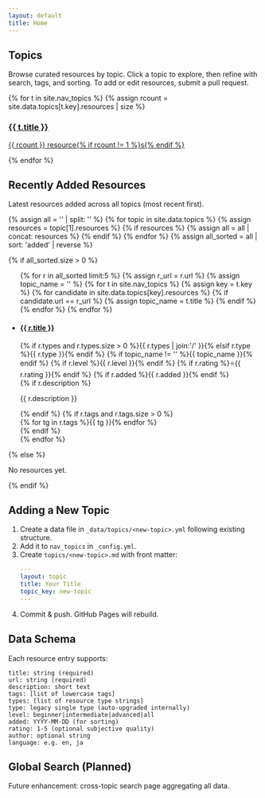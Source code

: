 ```yaml
---
layout: default
title: Home
---
```


## Topics

<p>Browse curated resources by topic. Click a topic to explore, then refine with search, tags, and sorting. To add or edit resources, submit a pull request.</p>

<div class="topics-grid">
{% for t in site.nav_topics %}
  {% assign rcount = site.data.topics[t.key].resources | size %}
  <a class="topic-card" href="{{ '/topics/' | append: t.key | append: '/' | relative_url }}">
    <h3>{{ t.title }}</h3>
    <p>{{ rcount }} resource{% if rcount != 1 %}s{% endif %}</p>
  </a>
{% endfor %}
</div>

## Recently Added Resources

<p>Latest resources added across all topics (most recent first).</p>

{% assign all = '' | split: '' %}
{% for topic in site.data.topics %}
  {% assign resources = topic[1].resources %}
  {% if resources %}
    {% assign all = all | concat: resources %}
  {% endif %}
{% endfor %}
{% assign all_sorted = all | sort: 'added' | reverse %}

{% if all_sorted.size > 0 %}
<ul class="resource-list">
{% for r in all_sorted limit:5 %}
  {% assign r_url = r.url %}
  {% assign topic_name = '' %}
  {% for t in site.nav_topics %}
    {% assign key = t.key %}
    {% for candidate in site.data.topics[key].resources %}
      {% if candidate.url == r_url %}
        {% assign topic_name = t.title %}
      {% endif %}
    {% endfor %}
  {% endfor %}
  <li class="resource-item">
    <h4><a href="{{ r.url }}" target="_blank" rel="noopener">{{ r.title }}</a></h4>
    <div class="resource-meta">
      {% if r.types and r.types.size > 0 %}<span>{{ r.types | join:'/' }}</span>{% elsif r.type %}<span>{{ r.type }}</span>{% endif %}
      {% if topic_name != '' %}<span>{{ topic_name }}</span>{% endif %}
      {% if r.level %}<span>{{ r.level }}</span>{% endif %}
      {% if r.rating %}<span>⭐{{ r.rating }}</span>{% endif %}
      {% if r.added %}<span>{{ r.added }}</span>{% endif %}
    </div>
    {% if r.description %}<p class="resource-desc">{{ r.description }}</p>{% endif %}
    {% if r.tags and r.tags.size > 0 %}
      <div class="badge-group">
        {% for tg in r.tags %}<span class="tag-badge" title="Tag: {{ tg }}">{{ tg }}</span>{% endfor %}
      </div>
    {% endif %}
  </li>
{% endfor %}
</ul>
{% else %}
<p>No resources yet.</p>
{% endif %}

## Adding a New Topic

1. Create a data file in `_data/topics/<new-topic>.yml` following existing structure.
2. Add it to `nav_topics` in `_config.yml`.
3. Create `topics/<new-topic>.md` with front matter: 
   ```yaml
   ---
   layout: topic
   title: Your Title
   topic_key: new-topic
   ---
   ```
4. Commit & push. GitHub Pages will rebuild.

## Data Schema

Each resource entry supports:

```
title: string (required)
url: string (required)
description: short text
tags: [list of lowercase tags]
types: [list of resource type strings]
type: legacy single type (auto-upgraded internally)
level: beginner|intermediate|advanced|all
added: YYYY-MM-DD (for sorting)
rating: 1-5 (optional subjective quality)
author: optional string
language: e.g. en, ja
```

## Global Search (Planned)

Future enhancement: cross-topic search page aggregating all data.